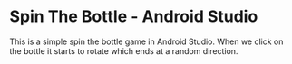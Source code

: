 # Spin The Bottle - Android Studio

This is a simple spin the bottle game in Android Studio. When we click on the bottle it starts to rotate which ends at a random direction.
